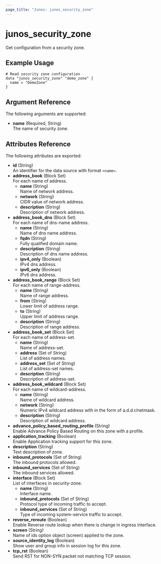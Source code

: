 ```yaml
---
page_title: "Junos: junos_security_zone"
---
```


# junos_security_zone

Get configuration from a security zone.

## Example Usage

```hcl
# Read security zone configuration
data "junos_security_zone" "demo_zone" {
  name = "DemoZone"
}
```

## Argument Reference

The following arguments are supported:

- **name** (Required, String)  
  The name of security zone.

## Attributes Reference

The following attributes are exported:

- **id** (String)  
  An identifier for the data source with format `<name>`.
- **address_book** (Block Set)  
  For each name of address.
  - **name** (String)  
    Name of network address.
  - **network** (String)  
    CIDR value of network address.
  - **description** (String)  
    Description of network address.
- **address_book_dns** (Block Set)  
  For each name of dns-name address.
  - **name** (String)  
    Name of dns name address.
  - **fqdn** (String)  
    Fully qualified domain name.
  - **description** (String)  
    Description of dns name address.
  - **ipv4_only** (Boolean)  
    IPv4 dns address.
  - **ipv6_only** (Boolean)  
    IPv6 dns address.
- **address_book_range** (Block Set)  
  For each name of range-address.
  - **name** (String)  
    Name of range address.
  - **from** (String)  
    Lower limit of address range.
  - **to** (String)  
    Upper limit of address range.
  - **description** (String)  
    Description of range address.
- **address_book_set** (Block Set)  
  For each name of address-set.
  - **name** (String)  
    Name of address-set.
  - **address** (Set of String)  
    List of address names.
  - **address_set** (Set of String)  
    List of address-set names.
  - **description** (String)  
    Description of address-set.
- **address_book_wildcard** (Block Set)  
  For each name of wildcard-address.
  - **name** (String)  
    Name of wildcard address.
  - **network** (String)  
    Numeric IPv4 wildcard address with in the form of a.d.d.r/netmask.
  - **description** (String)  
    Description of wildcard address.
- **advance_policy_based_routing_profile** (String)  
  Enable Advance Policy Based Routing on this zone with a profile.
- **application_tracking** (Boolean)  
  Enable Application tracking support for this zone.
- **description** (String)  
  Text description of zone.
- **inbound_protocols** (Set of String)  
  The inbound protocols allowed.  
- **inbound_services** (Set of String)  
  The inbound services allowed.  
- **interface** (Block Set)  
  List of interfaces in security-zone.  
  - **name** (String)  
    Interface name.
  - **inbound_protocols** (Set of String)  
    Protocol type of incoming traffic to accept.
  - **inbound_services** (Set of String)  
    Type of incoming system-service traffic to accept.
- **reverse_reroute** (Boolean)  
  Enable Reverse route lookup when there is change in ingress interface.
- **screen** (String)  
  Name of ids option object (screen) applied to the zone.
- **source_identity_log** (Boolean)  
  Show user and group info in session log for this zone.
- **tcp_rst** (Boolean)  
  Send RST for NON-SYN packet not matching TCP session.
